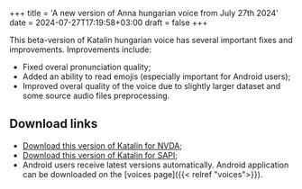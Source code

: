 +++
title = 'A new version of Anna hungarian voice from July 27th 2024'
date = 2024-07-27T17:19:58+03:00
draft = false
+++

This beta-version of Katalin hungarian voice has several important fixes and improvements.
Improvements include:

* Fixed overal pronunciation quality;
* Added an ability to read emojis (especially important for Android users);
* Improved overal quality of the voice due to slightly larger dataset and some source audio files preprocessing.

## Download links

* [Download this version of Katalin for NVDA](https://storage.cyrmax.ru/rhvoice/vce/RHVoice-voice-Hungarian-Katalin-Beta-4.1.1002.11.nvda-addon);
* [Download this version of Katalin for SAPI](https://storage.cyrmax.ru/rhvoice/vce/RHVoice-voice-Hungarian-Katalin-Beta-v4.1.1002.20-setup.exe);
* Android users receive latest versions automatically. Android application can be downloaded on the [voices page]({{< relref "voices">}}).
